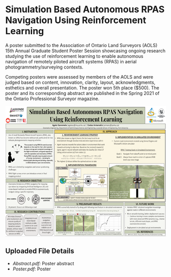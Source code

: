 # Simulation Based Autonomous RPAS Navigation Using Reinforcement Learning
A poster submitted to the Association of Ontario Land Surveyors (AOLS) 15th Annual Graduate Student Poster Session showcasing ongoing research studying the use of reinforcement learning to enable autonomous navigation of remotely piloted aircraft systems (RPAS) in aerial photogrammetry/surveying contexts.

Competing posters were assessed by members of the AOLS and were judged based on content, innovation, clarity, layout, acknowledgments, esthetics and overall presentation. The poster won 5th place ($500). The poster and its corresponding abstract are published in the Spring 2021 of the Ontario Professional Surveyor magazine. 

<p align="center">
  <img src="/Graduate/SimulationBasedAutonomousRPASNavigationUsingReinforcementLearning/images/poster.png" width="608" height="410" />
</p>

## Uploaded File Details 
- *Abstract.pdf:* Poster abstract
- *Poster.pdf:* Poster
